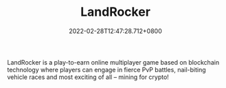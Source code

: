 ﻿---
title: "LandRocker"
description: "Battle & Race, Mine the Planets, Earn Crypto!"
lead: "Battle & Race, Mine the Planets, Earn Crypto!"
date: 2022-02-28T12:47:28.712+0800
lastmod: 2022-02-28T12:47:28.712+0800
draft: false
featuredImage: ["100_landrocker.jpg"]
score: "493"
status: "Development"
blockchain: ["Solana"]
nft_support: "Yes"
free_to_play: "Yes"
play_to_earn: ["NFT","Crypto"]
website: "https://landrocker.com/?utm_source=PlayToEarn.net&utm_medium=organic&utm_campaign=gamepage"
twitter: "https://twitter.com/landrockergame"
discord: "https://discord.com/invite/za4Qqq53sz"
telegram: "https://t.me/landrocker"
github: 
youtube: 
twitch: 
facebook: "https://www.facebook.com/LandRockergame"
instagram: "https://www.instagram.com/landrockergame/"
reddit: "https://www.instagram.com/landrockergame/"
medium: 
steam: "https://store.steampowered.com/app/1329660/LandRocker/"
gitbook: 
googleplay: 
appstore: 

  
    
categories: ["games"]
games: ["Action","Mining","Space"]
toc: false
pinned: false
weight: 
---
LandRocker is a play-to-earn online multiplayer game based on blockchain technology where players can engage in fierce PvP battles, nail-biting vehicle races and most exciting of all – mining for crypto!